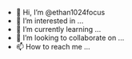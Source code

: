 - 👋 Hi, I’m @ethan1024focus
- 👀 I’m interested in ...
- 🌱 I’m currently learning ...
- 💞️ I’m looking to collaborate on ...
- 📫 How to reach me ...

<!---
ethan1024focus/ethan1024focus is a ✨ special ✨ repository because its `README.md` (this file) appears on your GitHub profile.
You can click the Preview link to take a look at your changes.
--->
